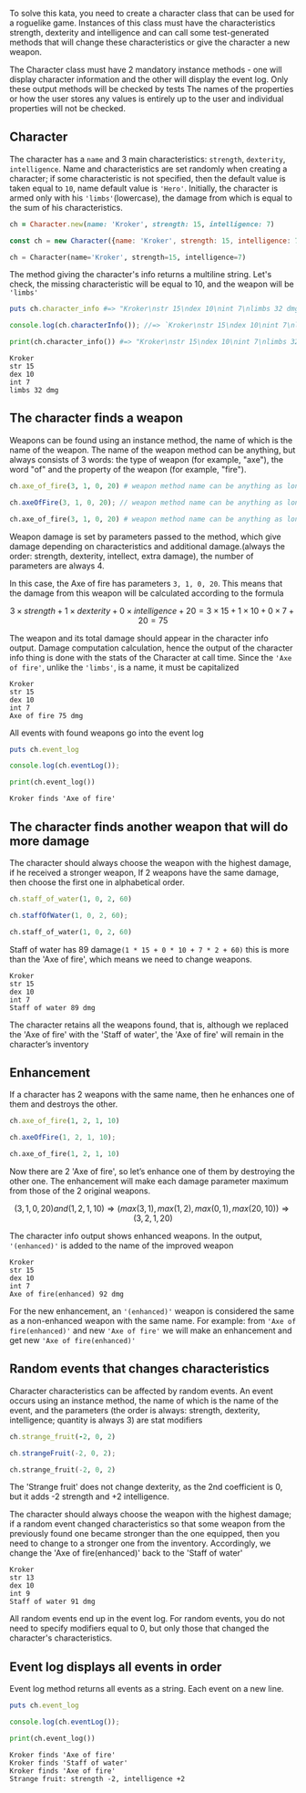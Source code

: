 To solve this kata, you need to create a character class that can be used for a roguelike game. Instances of this class must have the characteristics strength, dexterity and intelligence and can call some test-generated methods that will change these characteristics or give the character a new weapon.

The Character class must have 2 mandatory instance methods - one will display character information and the other will display the event log. Only these output methods will be checked by tests The names of the properties or how the user stores any values is entirely up to the user and individual properties will not be checked.

Character
-
The character has a `name` and 3 main characteristics: `strength`, `dexterity`, `intelligence`. Name and characteristics are set randomly when creating a character; if some characteristic is not specified, then the default value is taken equal to `10`, name default value is `'Hero'`. Initially, the character is armed only with his `'limbs'`(lowercase), the damage from which is equal to the sum of his characteristics.

```ruby
ch = Character.new(name: 'Kroker', strength: 15, intelligence: 7)  
```
```javascript
const ch = new Character({name: 'Kroker', strength: 15, intelligence: 7});
```
```python
ch = Character(name='Kroker', strength=15, intelligence=7)  
```

The method giving the character's info returns a multiline string. Let's check, the missing characteristic will be equal to 10, and the weapon will be `'limbs'`

```ruby
puts ch.character_info #=> "Kroker\nstr 15\ndex 10\nint 7\nlimbs 32 dmg"
```
```javascript
console.log(ch.characterInfo()); //=> `Kroker\nstr 15\ndex 10\nint 7\nlimbs 32 dmg`
```
```python
print(ch.character_info()) #=> "Kroker\nstr 15\ndex 10\nint 7\nlimbs 32 dmg"
```

```
Kroker
str 15
dex 10
int 7
limbs 32 dmg
```

The character finds a weapon
-
Weapons can be found using an instance method, the name of which is the name of the weapon. The name of the weapon method can be anything, but always consists of 3 words: the type of weapon (for example, "axe"), the word "of" and the property of the weapon (for example, "fire").

```ruby
ch.axe_of_fire(3, 1, 0, 20) # weapon method name can be anything as long as it matches weapon_of_something
```
```javascript
ch.axeOfFire(3, 1, 0, 20); // weapon method name can be anything as long as it matches weaponOfSomething
```
```python
ch.axe_of_fire(3, 1, 0, 20) # weapon method name can be anything as long as it matches weapon_of_something
```

Weapon damage is set by parameters passed to the method, which give damage depending on characteristics and additional damage.(always the order: strength, dexterity, intellect, extra damage), the number of parameters are always 4.

In this case, the Axe of fire has parameters `3, 1, 0, 20`. This means that the damage from this weapon will be calculated according to the formula

```math
3 \times strength + 1 \times dexterity + 0 \times intelligence + 20 = 3 \times 15 + 1 \times 10 + 0 \times 7 + 20 = 75
```

The weapon and its total damage should appear in the character info output. Damage computation calculation, hence the output of the character info thing is done with the stats of the Character at call time. Since the `'Axe of fire'`, unlike the `'limbs'`, is a name, it must be capitalized

```
Kroker
str 15
dex 10
int 7
Axe of fire 75 dmg
```

All events with found weapons go into the event log

```ruby
puts ch.event_log
```
```javascript
console.log(ch.eventLog());
```
```python
print(ch.event_log())
```

```
Kroker finds 'Axe of fire'
```

The character finds another weapon that will do more damage
-

The character should always choose the weapon with the highest damage, if he received a stronger weapon, If 2 weapons have the same damage, then choose the first one in alphabetical order.

```ruby
ch.staff_of_water(1, 0, 2, 60)
```
```javascript
ch.staffOfWater(1, 0, 2, 60);
```
```python
ch.staff_of_water(1, 0, 2, 60)
```

Staff of water has 89 damage`(1 * 15 + 0 * 10 + 7 * 2 + 60)` this is more than the 'Axe of fire', which means we need to change weapons.

```
Kroker
str 15
dex 10
int 7
Staff of water 89 dmg
```

The character retains all the weapons found, that is, although we replaced the 'Axe of fire' with the 'Staff of water', the 'Axe of fire' will remain in the character’s inventory

Enhancement
-
If a character has 2 weapons with the same name, then he enhances one of them and destroys the other.

```ruby
ch.axe_of_fire(1, 2, 1, 10)
```
```javascript
ch.axeOfFire(1, 2, 1, 10);
```
```python
ch.axe_of_fire(1, 2, 1, 10)
```

Now there are 2 'Axe of fire', so let’s enhance one of them by destroying the other one. The enhancement will make each damage parameter maximum from those of the 2 original weapons.
```math
(3, 1, 0, 20) and (1, 2, 1, 10) \Rightarrow (max(3,1), max(1,2), max(0,1), max(20,10)) \Rightarrow (3, 2, 1, 20)
```
The character info output shows enhanced weapons. In the output, `'(enhanced)'` is added to the name of the improved weapon

```
Kroker
str 15
dex 10
int 7
Axe of fire(enhanced) 92 dmg
```

For the new enhancement, an `'(enhanced)'` weapon is considered the same as a non-enhanced weapon with the same name. For example: from `'Axe of fire(enhanced)'` and new `'Axe of fire'` we will make an enhancement and get new `'Axe of fire(enhanced)'`

Random events that changes characteristics
-
Character characteristics can be affected by random events. An event occurs using an instance method, the name of which is the name of the event, and the parameters (the order is always: strength, dexterity, intelligence; quantity is always 3) are stat modifiers

```ruby
ch.strange_fruit(-2, 0, 2)
```
```javascript
ch.strangeFruit(-2, 0, 2);
```
```python
ch.strange_fruit(-2, 0, 2)
```

The 'Strange fruit' does not change dexterity, as the 2nd coefficient is 0, but it adds -2 strength and +2 intelligence.

The character should always choose the weapon with the highest damage; if a random event changed characteristics so that some weapon from the previously found one became stronger than the one equipped, then you need to change to a stronger one from the inventory. Accordingly, we change the 'Axe of fire(enhanced)'  back to the 'Staff of water'

```
Kroker
str 13
dex 10
int 9
Staff of water 91 dmg
```

All random events end up in the event log. For random events, you do not need to specify modifiers equal to 0, but only those that changed the character's characteristics.

Event log displays all events in order
-

Event log method returns all events as a string. Each event on a new line.

```ruby
puts ch.event_log
```
```javascript
console.log(ch.eventLog());
```
```python
print(ch.event_log())
```
```
Kroker finds 'Axe of fire'
Kroker finds 'Staff of water'
Kroker finds 'Axe of fire'
Strange fruit: strength -2, intelligence +2
```
